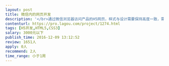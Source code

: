 ```yaml
---                
layout: post       
title: 微信内的网页开发           
description: '</br>通过微信浏览器访问产品的H5网页，样式与设计需要保持高度一致，需要能够兼容多种机型的显示。</br></br>切换，体验流畅。</br>'     
contenturl: https://pro.lagou.com/project/1274.html      
tags: [H5开发,HTML5,CSS3]            
salary: 3000元以下          
publish_time: 2016-12-09 13:12:52         
review: 1651人                   
apply: 0人                   
recommend: 2人                   
time_range: 小于1周              
---                 
```

